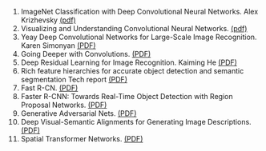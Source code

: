 1. ImageNet Classification with Deep Convolutional Neural Networks. Alex Krizhevsky [(pdf)](http://papers.nips.cc/paper/4824-imagenet-classification-with-deep-convolutional-neural-networks.pdf)
2. Visualizing and Understanding Convolutional Neural Networks. [(pdf)](https://arxiv.org/pdf/1311.2901v3.pdf)
3. Yeay Deep Convolutional Networks for Large-Scale Image Recognition. Karen Simonyan [(PDF)](https://arxiv.org/pdf/1409.1556v6.pdf)
4. Going Deeper with Convolutions. [(PDF)](https://www.cv-foundation.org/openaccess/content_cvpr_2015/papers/Szegedy_Going_Deeper_With_2015_CVPR_paper.pdf)
5. Deep Residual Learning for Image Recognition. Kaiming He [(PDF)](https://arxiv.org/pdf/1512.03385v1.pdf)
6. Rich feature hierarchies for accurate object detection and semantic segmentation Tech report [(PDF)](https://arxiv.org/pdf/1311.2524v5.pdf)
7. Fast R-CN. [(PDF)](https://arxiv.org/pdf/1504.08083.pdf) 
8. Faster R-CNN: Towards Real-Time Object Detection with Region Proposal Networks. [(PDF)](https://arxiv.org/pdf/1506.01497v3.pdf)
9. Generative Adversarial Nets. [(PDF)](https://arxiv.org/pdf/1406.2661v1.pdf)
10. Deep Visual-Semantic Alignments for Generating Image Descriptions. [(PDF)](https://arxiv.org/pdf/1412.2306v2.pdf)
11. Spatial Transformer Networks. [(PDF)](https://arxiv.org/pdf/1506.02025.pdf)
